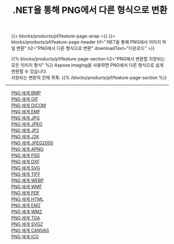﻿---
title: .NET을 통해 PNG에서 다른 형식으로 변환 
weight: 3920
url: /ko/net/conversion/from/png 
lang: ko
langdirlevel: 2
locales: zh-hans,ja,it,ru,de,es,fr,nl,id,lt,pl,pt,vi,tr,ko,zh-hant,ar,hi,th,sv,cs,uk,he
description: Aspose.Imaging을 사용하면 PNG에서 다른 형식으로 쉽게 변환할 수 있습니다.
---

{{< blocks/products/pf/feature-page-wrap >}}
{{< blocks/products/pf/feature-page-header h1=".NET을 통해 PNG에서 이미지 파일 변환" h2="PNG에서 다른 형식으로 변환" downloadText="다운로드" >}}


{{% blocks/products/pf/feature-page-section  h2="PNG에서 변환할 지원되는 모든 이미지 형식" %}}
Aspose.Imaging을 사용하면 PNG에서 다른 형식으로 쉽게 변환할 수 있습니다.
<br/>
지원되는 변환의 전체 목록:
{{% /blocks/products/pf/feature-page-section %}}
<div class="container-fluid productfamilypage bg-gray">
    <div class="convertypes bg-gray agp-content section">
        <div class="container">
		<hr style="margin-left:-20px;"/>
		<div class="row other-converters">
		    <div class='col-md-2 other-converter remove-lp remove-rp'><a href="/imaging/ko/net/conversion/png-to-bmp" >PNG 에게 BMP</a></div><div class='col-md-2 other-converter remove-lp remove-rp'><a href="/imaging/ko/net/conversion/png-to-gif" >PNG 에게 GIF</a></div><div class='col-md-2 other-converter remove-lp remove-rp'><a href="/imaging/ko/net/conversion/png-to-dicom" >PNG 에게 DICOM</a></div><div class='col-md-2 other-converter remove-lp remove-rp'><a href="/imaging/ko/net/conversion/png-to-emf" >PNG 에게 EMF</a></div><div class='col-md-2 other-converter remove-lp remove-rp'><a href="/imaging/ko/net/conversion/png-to-jpg" >PNG 에게 JPG</a></div><div class='col-md-2 other-converter remove-lp remove-rp'><a href="/imaging/ko/net/conversion/png-to-jpeg" >PNG 에게 JPEG</a></div><div class='col-md-2 other-converter remove-lp remove-rp'><a href="/imaging/ko/net/conversion/png-to-jp2" >PNG 에게 JP2</a></div><div class='col-md-2 other-converter remove-lp remove-rp'><a href="/imaging/ko/net/conversion/png-to-j2k" >PNG 에게 J2K</a></div><div class='col-md-2 other-converter remove-lp remove-rp'><a href="/imaging/ko/net/conversion/png-to-jpeg2000" >PNG 에게 JPEG2000</a></div><div class='col-md-2 other-converter remove-lp remove-rp'><a href="/imaging/ko/net/conversion/png-to-apng" >PNG 에게 APNG</a></div><div class='col-md-2 other-converter remove-lp remove-rp'><a href="/imaging/ko/net/conversion/png-to-psd" >PNG 에게 PSD</a></div><div class='col-md-2 other-converter remove-lp remove-rp'><a href="/imaging/ko/net/conversion/png-to-dxf" >PNG 에게 DXF</a></div><div class='col-md-2 other-converter remove-lp remove-rp'><a href="/imaging/ko/net/conversion/png-to-svg" >PNG 에게 SVG</a></div><div class='col-md-2 other-converter remove-lp remove-rp'><a href="/imaging/ko/net/conversion/png-to-tiff" >PNG 에게 TIFF</a></div><div class='col-md-2 other-converter remove-lp remove-rp'><a href="/imaging/ko/net/conversion/png-to-webp" >PNG 에게 WEBP</a></div><div class='col-md-2 other-converter remove-lp remove-rp'><a href="/imaging/ko/net/conversion/png-to-wmf" >PNG 에게 WMF</a></div><div class='col-md-2 other-converter remove-lp remove-rp'><a href="/imaging/ko/net/conversion/png-to-pdf" >PNG 에게 PDF</a></div><div class='col-md-2 other-converter remove-lp remove-rp'><a href="/imaging/ko/net/conversion/png-to-html" >PNG 에게 HTML</a></div><div class='col-md-2 other-converter remove-lp remove-rp'><a href="/imaging/ko/net/conversion/png-to-emz" >PNG 에게 EMZ</a></div><div class='col-md-2 other-converter remove-lp remove-rp'><a href="/imaging/ko/net/conversion/png-to-wmz" >PNG 에게 WMZ</a></div><div class='col-md-2 other-converter remove-lp remove-rp'><a href="/imaging/ko/net/conversion/png-to-tga" >PNG 에게 TGA</a></div><div class='col-md-2 other-converter remove-lp remove-rp'><a href="/imaging/ko/net/conversion/png-to-svgz" >PNG 에게 SVGZ</a></div><div class='col-md-2 other-converter remove-lp remove-rp'><a href="/imaging/ko/net/conversion/png-to-canvas" >PNG 에게 CANVAS</a></div><div class='col-md-2 other-converter remove-lp remove-rp'><a href="/imaging/ko/net/conversion/png-to-ico" >PNG 에게 ICO</a></div>
                </div>
        </div>
    </div>
</div>
<br/>

